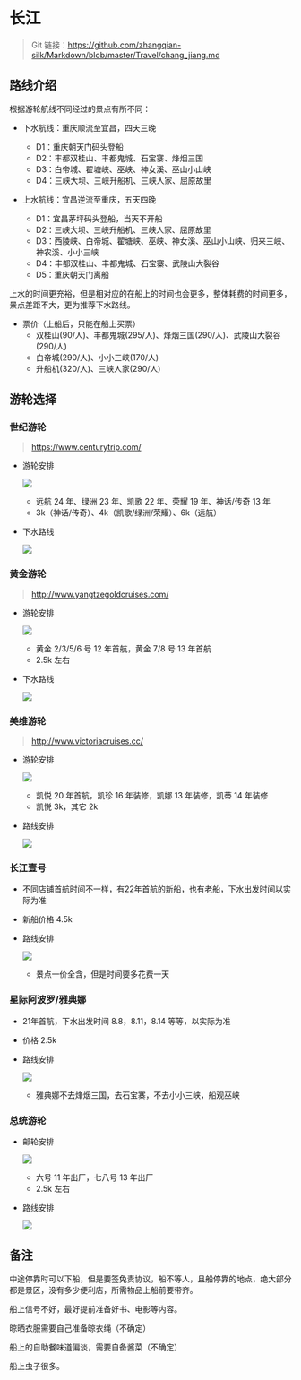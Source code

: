 # 长江

> Git 链接：<https://github.com/zhangqian-silk/Markdown/blob/master/Travel/chang_jiang.md>

## 路线介绍

根据游轮航线不同经过的景点有所不同：

- 下水航线：重庆顺流至宜昌，四天三晚
  - D1：重庆朝天门码头登船
  - D2：丰都双桂山、丰都鬼城、石宝寨、烽烟三国
  - D3：白帝城、翟塘峡、巫峡、神女溪、巫山小山峡
  - D4：三峡大坝、三峡升船机、三峡人家、屈原故里

- 上水航线：宜昌逆流至重庆，五天四晚
  - D1：宜昌茅坪码头登船，当天不开船
  - D2：三峡大坝、三峡升船机、三峡人家、屈原故里
  - D3：西陵峡、白帝城、翟塘峡、巫峡、神女溪、巫山小山峡、归来三峡、神农溪、小小三峡
  - D4：丰都双桂山、丰都鬼城、石宝寨、武陵山大裂谷
  - D5：重庆朝天门离船

上水的时间更充裕，但是相对应的在船上的时间也会更多，整体耗费的时间更多，景点差距不大，更为推荐下水路线。

- 票价（上船后，只能在船上买票）
  - 双桂山(90/人)、丰都鬼城(295/人)、烽烟三国(290/人)、武陵山大裂谷(290/人)
  - 白帝城(290/人)、小小三峡(170/人)
  - 升船机(320/人)、三峡人家(290/人)

<div STYLE="page-break-after: always;"></div>

## 游轮选择

### 世纪游轮

> <https://www.centurytrip.com/>

- 游轮安排

  ![](images/2024-07-29-22-43-47.png)

  - 远航 24 年、绿洲 23 年、凯歌 22 年、荣耀 19 年、神话/传奇 13 年
  - 3k（神话/传奇）、4k（凯歌/绿洲/荣耀）、6k（远航）

- 下水路线

  ![](images/2024-07-29-00-00-58.png)

<div STYLE="page-break-after: always;"></div>

### 黄金游轮

> <http://www.yangtzegoldcruises.com/>

- 游轮安排

  ![](images/2024-07-29-22-42-04.png)

  - 黄金 2/3/5/6 号 12 年首航，黄金 7/8 号 13 年首航
  - 2.5k 左右

- 下水路线

  ![](images/2024-07-29-00-24-20.png)

<div STYLE="page-break-after: always;"></div>

### 美维游轮

> <http://www.victoriacruises.cc/>

- 游轮安排

  ![](images/2024-07-29-23-00-06.png)

  - 凯悦 20 年首航，凯珍 16 年装修，凯娜 13 年装修，凯蒂 14 年装修
  - 凯悦 3k，其它 2k

- 路线安排

  ![](images/2024-07-29-23-04-50.png)

<div STYLE="page-break-after: always;"></div>

### 长江壹号

- 不同店铺首航时间不一样，有22年首航的新船，也有老船，下水出发时间以实际为准
- 新船价格 4.5k

- 路线安排

  ![](images/2024-07-29-23-36-24.png)

  - 景点一价全含，但是时间要多花费一天

<div STYLE="page-break-after: always;"></div>

### 星际阿波罗/雅典娜

- 21年首航，下水出发时间 8.8，8.11，8.14 等等，以实际为准
- 价格 2.5k

- 路线安排
  
  ![](images/2024-07-29-23-45-28.png)
  
  - 雅典娜不去烽烟三国，去石宝寨，不去小小三峡，船观巫峡

<div STYLE="page-break-after: always;"></div>

### 总统游轮

- 邮轮安排

  ![](images/2024-07-29-22-55-37.png)

  - 六号 11 年出厂，七八号 13 年出厂
  - 2.5k 左右

- 路线安排

  ![](images/2024-07-29-22-57-37.png)

<div STYLE="page-break-after: always;"></div>

## 备注

中途停靠时可以下船，但是要签免责协议，船不等人，且船停靠的地点，绝大部分都是景区，没有多少便利店，所需物品上船前要带齐。

船上信号不好，最好提前准备好书、电影等内容。

晾晒衣服需要自己准备晾衣绳（不确定）

船上的自助餐味道偏淡，需要自备酱菜（不确定）

船上虫子很多。
